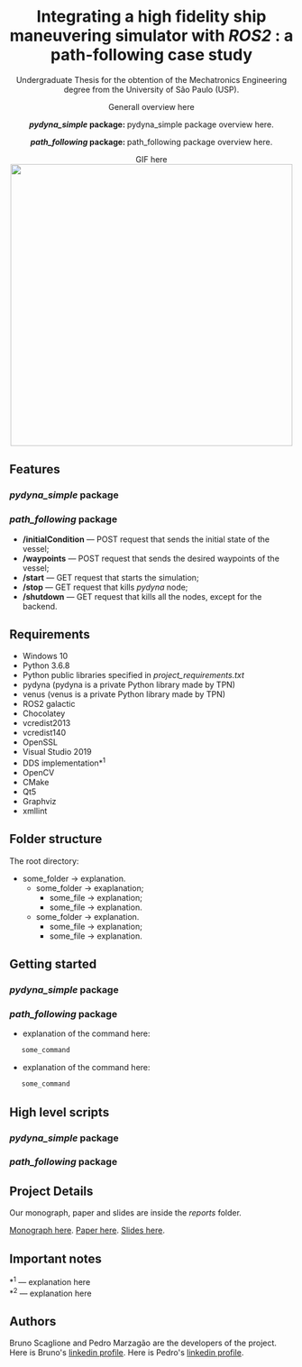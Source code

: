 <h1 align="center">
    Integrating a high fidelity ship maneuvering simulator with <i>ROS2</i> : a path-following case study
</h1>

<p align="center">
    Undergraduate Thesis for the obtention of the Mechatronics Engineering degree from the University of São Paulo (USP).
</p>

<p align="center">
    Generall overview here
</p>

<p align="center">
    <strong>
        <i>pydyna_simple</i> package:
    </strong>  
        pydyna_simple package overview here.
</p>

<p align="center">
    <strong>
        <i>path_following</i> 
        package:
    </strong> 
    path_following package overview here. 
</p>


<div align="center">
    GIF here
    <img 
         src="https://google.com" 
         width="500" 
         height="500"
    >
</div>

## Features

### *pydyna_simple* package

### *path_following* package

[//]: # (Add the features of your project here:)

- **/initialCondition** — POST request that sends the initial state of the vessel;
- **/waypoints** — POST request that sends the desired waypoints of the vessel;
- **/start** — GET request that starts the simulation;
- **/stop** — GET request that kills *pydyna* node;
- **/shutdown** — GET request that kills all the nodes, except for the backend.

## Requirements

* Windows 10
* Python 3.6.8
* Python public libraries specified in *project_requirements.txt*
* pydyna (pydyna is a private Python library made by TPN)
* venus (venus is a private Python library made by TPN)
* ROS2 galactic
* Chocolatey
* vcredist2013
* vcredist140
* OpenSSL
* Visual Studio 2019
* DDS implementation\*<sup>1</sup> 
* OpenCV
* CMake
* Qt5
* Graphviz
* xmllint

## Folder structure

The root directory:
  - some_folder &#8594; explanation.
      - some_folder &#8594; exaplanation;
          - some_file &#8594; explanation;
          - some_file &#8594; explanation.
      - some_folder &#8594; explanation.
          - some_file &#8594; explanation;
          - some_file &#8594; explanation.

## Getting started

### *pydyna_simple* package

### *path_following* package

* explanation of the command here:

```bash
   some_command
```

* explanation of the command here:

```bash
   some_command
```

## High level scripts

### *pydyna_simple* package

### *path_following* package

## Project Details

Our monograph, paper and slides are inside the *reports* folder.

[Monograph here](https://github.com/BrunoScaglione/TCC-Autonomous-Ship/blob/main/reports/Monograph.pdf).
[Paper here](https://github.com/BrunoScaglione/TCC-Autonomous-Ship/blob/main/reports/Paper.pdf).
[Slides here](https://github.com/BrunoScaglione/TCC-Autonomous-Ship/blob/main/reports/Slides.pdf).

## Important notes

\*<sup>1</sup> — explanation here <br/> 
\*<sup>2</sup> — explanation here

## Authors

Bruno Scaglione and Pedro Marzagão are the developers of the project. Here is Bruno's [linkedin profile](https://www.linkedin.com/in/bruno-scaglione-4412a0165). Here is Pedro's [linkedin profile](https://www.linkedin.com/in/pedro-marzagao).
